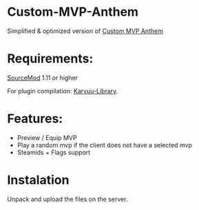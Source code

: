 # Custom-MVP-Anthem
Simplified & optimized version of [Custom MVP Anthem](https://forums.alliedmods.net/showthread.php?t=296578) 

# Requirements:
[SourceMod](https://www.sourcemod.net/downloads.php?branch=stable) 1.11 or higher

For plugin compilation: [Karyuu-Library](https://github.com/K4ryuu/Karyuu-Library).
# Features:
- Preview / Equip MVP
- Play a random mvp if the client does not have a selected mvp
- Steamids + Flags support

# Instalation
Unpack and upload the files on the server.
